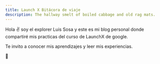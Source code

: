 ```yaml
---
title: Launch X Bitácora de viaje
description: The hallway smelt of boiled cabbage and old rag mats.
---
```


Hola ✌️  soy el explorer Luis Sosa y este es mi blog personal donde compartiré mis practicas del curso de LaunchX de google.

Te invito a conocer mis aprendizajes y leer mis experiencias.

🚀
